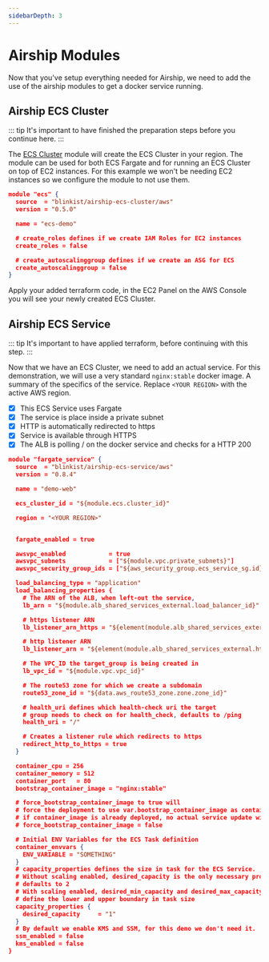 ```yaml
---
sidebarDepth: 3
---
```


# Airship Modules

Now that you've setup everything needed for Airship, we need to add the use of the airship modules to get a docker service running. 


## Airship ECS Cluster

::: tip
It's important to have finished the preparation steps before you continue here. 
:::

The [ECS Cluster](https://github.com/blinkist/terraform-aws-airship-ecs-cluster) module will create the ECS Cluster in your region. The module can be used for both ECS Fargate and for running an ECS Cluster on top of EC2 instances. For this example we won't be needing EC2 instances so we configure the module to not use them.

```json
module "ecs" {
  source  = "blinkist/airship-ecs-cluster/aws"
  version = "0.5.0"

  name = "ecs-demo"

  # create_roles defines if we create IAM Roles for EC2 instances
  create_roles = false

  # create_autoscalinggroup defines if we create an ASG for ECS
  create_autoscalinggroup = false
}
```

Apply your added terraform code, in the EC2 Panel on the AWS Console you will see your newly created ECS Cluster.


## Airship ECS Service

::: tip
It's important to have applied terraform, before continuing with this step.
:::

Now that we have an ECS Cluster, we need to add an actual service. For this demonstration, we will use a very standard `nginx:stable` docker image. A summary of the specifics of the service. Replace `<YOUR REGION>` with the active AWS region.

- [x] This ECS Service uses Fargate
- [x] The service is place inside a private subnet
- [x] HTTP is automatically redirected to https
- [x] Service is available through HTTPS
- [x] The ALB is polling / on the docker service and checks for a HTTP 200

```json
module "fargate_service" {
  source  = "blinkist/airship-ecs-service/aws"
  version = "0.8.4"

  name = "demo-web"

  ecs_cluster_id = "${module.ecs.cluster_id}"

  region = "<YOUR REGION>"


  fargate_enabled = true

  awsvpc_enabled            = true
  awsvpc_subnets            = ["${module.vpc.private_subnets}"]
  awsvpc_security_group_ids = ["${aws_security_group.ecs_service_sg.id}"]

  load_balancing_type = "application"
  load_balancing_properties {
    # The ARN of the ALB, when left-out the service, 
    lb_arn = "${module.alb_shared_services_external.load_balancer_id}"

    # https listener ARN
    lb_listener_arn_https = "${element(module.alb_shared_services_external.https_listener_arns,0)}"

    # http listener ARN
    lb_listener_arn = "${element(module.alb_shared_services_external.http_tcp_listener_arns,0)}"

    # The VPC_ID the target_group is being created in
    lb_vpc_id = "${module.vpc.vpc_id}"

    # The route53 zone for which we create a subdomain
    route53_zone_id = "${data.aws_route53_zone.zone.zone_id}"

    # health_uri defines which health-check uri the target 
    # group needs to check on for health_check, defaults to /ping
    health_uri = "/"

    # Creates a listener rule which redirects to https
    redirect_http_to_https = true
  }

  container_cpu = 256
  container_memory = 512
  container_port   = 80
  bootstrap_container_image = "nginx:stable"

  # force_bootstrap_container_image to true will 
  # force the deployment to use var.bootstrap_container_image as container_image
  # if container_image is already deployed, no actual service update will happen
  # force_bootstrap_container_image = false

  # Initial ENV Variables for the ECS Task definition
  container_envvars {
    ENV_VARIABLE = "SOMETHING"
  }
  # capacity_properties defines the size in task for the ECS Service.
  # Without scaling enabled, desired_capacity is the only necessary property
  # defaults to 2
  # With scaling enabled, desired_min_capacity and desired_max_capacity 
  # define the lower and upper boundary in task size
  capacity_properties {
    desired_capacity     = "1"
  }
  # By default we enable KMS and SSM, for this demo we don't need it.
  ssm_enabled = false
  kms_enabled = false
}
```
